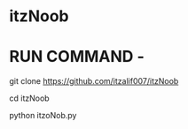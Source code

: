 # itzNoob

# RUN COMMAND - 


git clone https://github.com/itzalif007/itzNoob


cd itzNoob

python itzoNob.py
